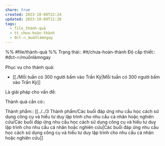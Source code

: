 ```yaml
---
share: true
created: 2023-10-08T22:24
updated: 2023-10-09T12:28
tags:
  - file_thành-quả
  - tt_chưa-hoàn-thành
  - đct-🔥_muốnlàmngay
---
```


%%
#file/thành-quả
%%
Trạng thái:: #tt/chưa-hoàn-thành
Độ cấp thiết:: #đct-🔥/muốnlàmngay

Phục vụ cho thành quả:
- [[./Mỗi tuần có 300 người bấm vào Trấn Kỳ|Mỗi tuần có 300 người bấm vào Trấn Kỳ]]


Là giải pháp cho vấn đề:


Thành quả cần có:: 

Thành phẩm:: [[../../3 Thành phẩm/Các buổi đáp ứng nhu cầu học cách sử dụng công cụ và hiểu tư duy lập trình cho nhu cầu cá nhân hoặc nghiên cứu/Các buổi đáp ứng nhu cầu học cách sử dụng công cụ và hiểu tư duy lập trình cho nhu cầu cá nhân hoặc nghiên cứu|Các buổi đáp ứng nhu cầu học cách sử dụng công cụ và hiểu tư duy lập trình cho nhu cầu cá nhân hoặc nghiên cứu]]
